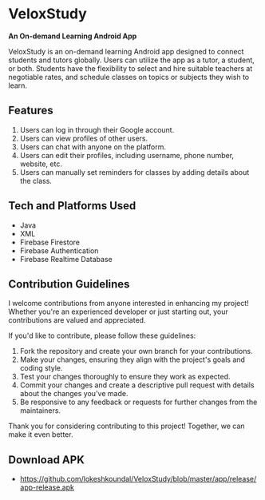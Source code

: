 # VeloxStudy

**An On-demand Learning Android App**

VeloxStudy is an on-demand learning Android app designed to connect students and tutors globally. Users can utilize the app as a tutor, a student, or both. Students have the flexibility to select and hire suitable teachers at negotiable rates, and schedule classes on topics or subjects they wish to learn.

## Features
1. Users can log in through their Google account.
2. Users can view profiles of other users.
3. Users can chat with anyone on the platform.
4. Users can edit their profiles, including username, phone number, website, etc.
5. Users can manually set reminders for classes by adding details about the class.

## Tech and Platforms Used
- Java
- XML
- Firebase Firestore
- Firebase Authentication
- Firebase Realtime Database

## Contribution Guidelines

I welcome contributions from anyone interested in enhancing my project! Whether you're an experienced developer or just starting out, your contributions are valued and appreciated.

If you'd like to contribute, please follow these guidelines:

1. Fork the repository and create your own branch for your contributions.
2. Make your changes, ensuring they align with the project's goals and coding style.
3. Test your changes thoroughly to ensure they work as expected.
4. Commit your changes and create a descriptive pull request with details about the changes you've made.
5. Be responsive to any feedback or requests for further changes from the maintainers.

Thank you for considering contributing to this project! Together, we can make it even better.


## Download APK 

- https://github.com/lokeshkoundal/VeloxStudy/blob/master/app/release/app-release.apk

